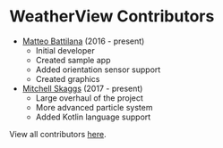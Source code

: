 # WeatherView Contributors

- [Matteo Battilana](https://github.com/MatteoBattilana) (2016 - present)
  - Initial developer
  - Created sample app
  - Added orientation sensor support
  - Created graphics
- [Mitchell Skaggs](https://github.com/magneticflux-) (2017 - present)
  - Large overhaul of the project
  - More advanced particle system
  - Added Kotlin language support

View all contributors [here](https://github.com/MatteoBattilana/WeatherView/graphs/contributors).